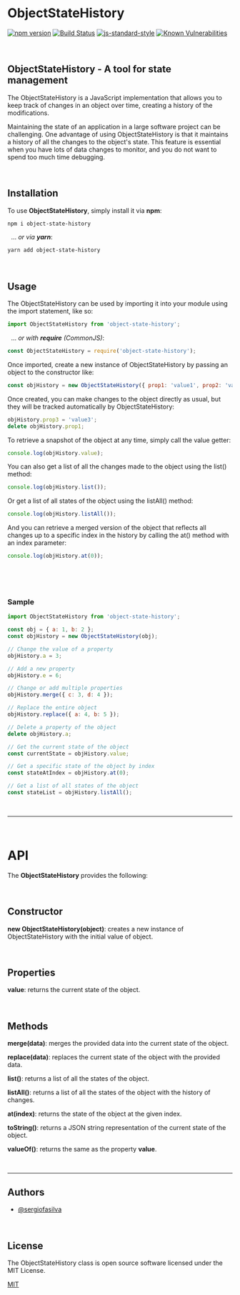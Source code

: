 # ObjectStateHistory
[![npm version](https://img.shields.io/npm/v/object-state-history)](https://www.npmjs.com/package/object-state-history)
[![Build Status](https://img.shields.io/github/actions/workflow/status/sergiofasilva/object-state-history/ci.yml)](https://github.com/sergiofasilva/object-state-history/actions)
[![js-standard-style](https://img.shields.io/badge/code%20style-standard-brightgreen.svg?style=flat)](https://standardjs.com/)
[![Known Vulnerabilities](https://snyk.io/test/github/sergiofasilva/object-state-history/badge.svg)](https://snyk.io/test/github/sergiofasilva/object-state-history)

&nbsp;

## ObjectStateHistory - A tool for state management

The ObjectStateHistory is a JavaScript implementation that allows you to keep track of changes in an object over time, creating a history of the modifications.

Maintaining the state of an application in a large software project can be challenging. One advantage of using ObjectStateHistory is that it maintains a history of all the changes to the object's state. This feature is essential when you have lots of data changes to monitor, and you do not want to spend too much time debugging.

&nbsp;

## Installation

To use **ObjectStateHistory**, simply install it via **npm**:

```bash
npm i object-state-history
```

&nbsp;
... _or via **yarn**_:

```bash
yarn add object-state-history
```

&nbsp;

## Usage

The ObjectStateHistory can be used by importing it into your module using the import statement, like so:

```javascript
import ObjectStateHistory from 'object-state-history';
```

&nbsp;
... _or with **require** (CommonJS)_:

```javascript
const ObjectStateHistory = require('object-state-history');
```

Once imported, create a new instance of ObjectStateHistory by passing an object to the constructor like:

```javascript
const objHistory = new ObjectStateHistory({ prop1: 'value1', prop2: 'value2' });
```

Once created, you can make changes to the object directly as usual, but they will be tracked automatically by ObjectStateHistory:

```javascript
objHistory.prop3 = 'value3';
delete objHistory.prop1;
```

To retrieve a snapshot of the object at any time, simply call the value getter:

```javascript
console.log(objHistory.value);
```

You can also get a list of all the changes made to the object using the list() method:

```javascript
console.log(objHistory.list());
```

Or get a list of all states of the object using the listAll() method:

```javascript
console.log(objHistory.listAll());
```

And you can retrieve a merged version of the object that reflects all changes up to a specific index in the history by calling the at() method with an index parameter:

```javascript
console.log(objHistory.at(0));
```

&nbsp;

&nbsp;

### Sample

```javascript
import ObjectStateHistory from 'object-state-history';

const obj = { a: 1, b: 2 };
const objHistory = new ObjectStateHistory(obj);

// Change the value of a property
objHistory.a = 3;

// Add a new property
objHistory.e = 6;

// Change or add multiple properties
objHistory.merge({ c: 3, d: 4 });

// Replace the entire object
objHistory.replace({ a: 4, b: 5 });

// Delete a property of the object
delete objHistory.a;

// Get the current state of the object
const currentState = objHistory.value;

// Get a specific state of the object by index
const stateAtIndex = objHistory.at(0);

// Get a list of all states of the object
const stateList = objHistory.listAll();
```

&nbsp;

---

&nbsp;

# API

The **ObjectStateHistory** provides the following:

&nbsp;

## Constructor

**new ObjectStateHistory(object)**: creates a new instance of ObjectStateHistory with the initial value of object.

&nbsp;

## Properties

**value**: returns the current state of the object.

&nbsp;

## Methods

**merge(data)**: merges the provided data into the current state of the object.

**replace(data)**: replaces the current state of the object with the provided data.

**list()**: returns a list of all the states of the object.

**listAll()**: returns a list of all the states of the object with the history of changes.

**at(index)**: returns the state of the object at the given index.

**toString()**: returns a JSON string representation of the current state of the object.

**valueOf()**: returns the same as the property **value**.

&nbsp;

---

## Authors

- [@sergiofasilva](https://github.com/sergiofasilva)

&nbsp;

## License

The ObjectStateHistory class is open source software licensed under the MIT License.

[MIT](https://choosealicense.com/licenses/mit/)
